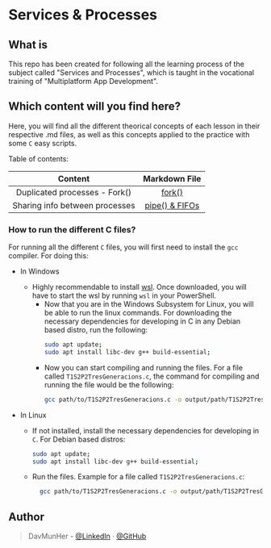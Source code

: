 # Services & Processes

## What is
This repo has been created for following all the learning process of the subject called "Services and Processes", which is taught in the vocational training of "Multiplatform App Development".

## Which content will you find here?
Here, you will find all the different theorical concepts of each lesson in their respective .md files, as well as this concepts applied to the practice with some `C` easy scripts.

Table of contents: 

| Content                              | Markdown File |
|:------------------------------------:|:-------------:|
| Duplicated processes - Fork()        | [fork()](https://github.com/DavMunHer/Services-Processes/blob/main/T1S2/README.md)              |
| Sharing info between processes       | [pipe() & FIFOs](https://github.com/DavMunHer/Services-Processes/blob/main/T1S3/ProcessCommunication.md)               |


### How to run the different C files?
For running all the different `C` files, you will first need to install the `gcc` compiler. For doing this:

- In Windows
    - Highly recommendable to install [wsl](https://learn.microsoft.com/en-us/windows/wsl/install). Once downloaded, you will have to start the wsl by running `wsl` in your PowerShell.
        - Now that you are in the Windows Subsystem for Linux, you will be able to run the linux commands. For downloading the necessary dependencies for developing in C in any Debian based distro, run the following:
            ```bash
            sudo apt update;
            sudo apt install libc-dev g++ build-essential;
            ```
        - Now you can start compiling and running the files. For a file called `T1S2P2TresGeneracions.c`, the command for compiling and running the file would be the following:
          ```bash
          gcc path/to/T1S2P2TresGeneracions.c -o output/path/T1S2P2TresGeneracions && output/path/T1S2P2TresGeneracions
          ```  


- In Linux
    - If not installed, install the necessary dependencies for developing in `C`. For Debian based distros:
        ```bash
        sudo apt update;
        sudo apt install libc-dev g++ build-essential;
        ```
    - Run the files. Example for a file called `T1S2P2TresGeneracions.c`:
        ```bash
          gcc path/to/T1S2P2TresGeneracions.c -o output/path/T1S2P2TresGeneracions && output/path/T1S2P2TresGeneracions
        ```

## Author
> DavMunHer - [@LinkedIn](https://linkedin.com/in/DavMunHer) · [@GitHub](https://github.com/davmunher)

